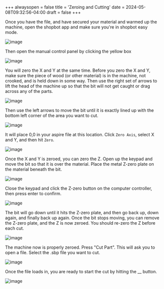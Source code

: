 +++
alwaysopen = false
title = 'Zeroing and Cutting'
date = 2024-05-08T09:32:56-04:00
draft = false
+++

Once you have the file, and have secured your material and warmed up the machine, open the shopbot app and make sure you're in shopbot easy mode. 

![image](/images/258.png)

Then open the manual control panel by clicking the yellow box

![image](/images/259.png)

You will zero the X and Y at the same time. Before you zero the X and Y, make sure the piece of wood (or other material) is in the machine, not crooked, and is held down in some way. Then use the right set of arrows to lift the head of the machine up so that the bit will not get caught or drag across any of the parts. 

![image](/images/260.png)

Then use the left arrows to move the bit until it is exactly lined up with the bottom left corner of the area you want to cut. 

![image](/images/261.png) 

It will place 0,0 in your aspire file at this location. Click `Zero Axis`, select X and Y, and then hit `Zero`.

![image](/images/262.png)

Once the X and Y is zeroed, you can zero the Z. Open up the keypad and move the bit so that it is over the material. Place the metal Z-zero plate on the material beneath the bit. 

![image](/images/263.png)

Close the keypad and click the Z-zero button on the computer controller, then press enter to confirm. 

![image](/images/264.png) 

The bit will go down until it hits the Z-zero plate, and then go back up, down again, and finally back up again. Once the bit stops moving, you can remove the Z-zero plate, and the Z is now zeroed. You should re-zero the Z before each cut.

![image](/images/265.png)


The machine now is properly zeroed. Press "Cut Part". This will ask you to open a file. Select the .sbp file you want to cut.

![image](/images/266.png)

Once the file loads in, you are ready to start the cut by hitting the __ button.

![image](/images/267.png)
